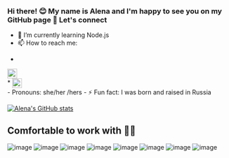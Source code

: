 ### Hi there! 😊 My name is Alena and I'm happy to see you on my GitHub page 👋 Let's connect

- 🌱 I’m currently learning Node.js
- 📫 How to reach me: 
 * <a target="_blank" href="https://www.linkedin.com/in/alena-rehberger/">
  <img align="center" alt="LinkdeIN" width="22px" src="https://cdn.jsdelivr.net/npm/simple-icons@v3/icons/linkedin.svg" />
</a> <br>
 * <a target="_blank" href="mailto:alenarehberger92@gmail.com">
  <img align="center" alt="Gmail" width="22px" src="https://cdn.jsdelivr.net/npm/simple-icons@v3/icons/gmail.svg" />
</a>
<br>
- Pronouns: she/her /hers
- ⚡ Fun fact: I was born and raised in Russia

[![Alena's GitHub stats](https://github-readme-stats.vercel.app/api?username=AlenaReh)](https://github.com/AlenaReh/github-readme-stats)

## Comfortable to work with :woman_technologist:

![image](https://img.shields.io/badge/HTML5-E34F26?style=for-the-badge&logo=html5&logoColor=white)
![image](https://img.shields.io/badge/CSS3-1572B6?style=for-the-badge&logo=css3&logoColor=white)
![image](https://img.shields.io/badge/JavaScript-F7DF1E?style=for-the-badge&logo=javascript&logoColor=black)
![image](https://img.shields.io/badge/Node.js-339933?style=for-the-badge&logo=nodedotjs&logoColor=white)
![image](https://img.shields.io/badge/npm-CB3837?style=for-the-badge&logo=npm&logoColor=white)
![image](https://img.shields.io/badge/Jest-C21325?style=for-the-badge&logo=jest&logoColor=white)
![image](https://img.shields.io/badge/Bootstrap-563D7C?style=for-the-badge&logo=bootstrap&logoColor=white)
![image](https://img.shields.io/badge/jQuery-0769AD?style=for-the-badge&logo=jquery&logoColor=white)


